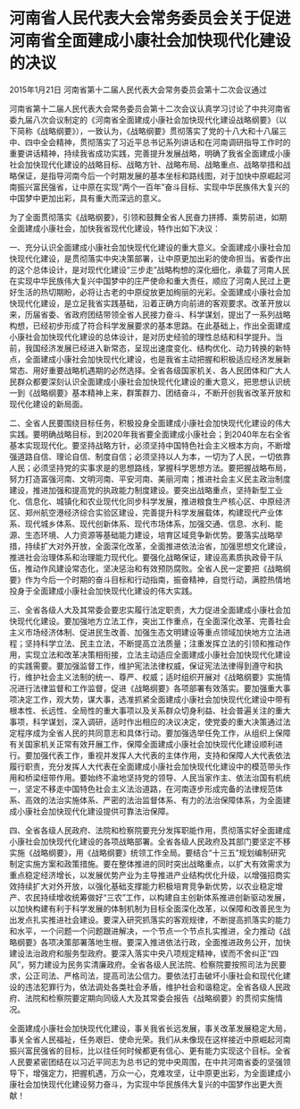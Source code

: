 # 河南省人民代表大会常务委员会关于促进河南省全面建成小康社会加快现代化建设的决议

2015年1月21日 河南省第十二届人民代表大会常务委员会第十二次会议通过

<!-- INFO END -->

河南省第十二届人民代表大会常务委员会第十二次会议认真学习讨论了中共河南省委九届八次会议制定的《河南省全面建成小康社会加快现代化建设战略纲要》（以下简称《战略纲要》），一致认为，《战略纲要》贯彻落实了党的十八大和十八届三中、四中全会精神，贯彻落实了习近平总书记系列讲话和在河南调研指导工作时的重要讲话精神，持续我省成功实践，完善提升发展战略，明确了我省全面建成小康社会加快现代化建设的战略目标、战略方针、战略布局、战略重点、战略举措和战略保证，是指导河南今后一个时期发展的基本坐标和路线图，对于加快中原崛起河南振兴富民强省，让中原在实现“两个一百年”奋斗目标、实现中华民族伟大复兴的中国梦中更加出彩，具有重大而深远的意义。

为了全面贯彻落实《战略纲要》，引领和鼓舞全省人民奋力拼搏、乘势前进，如期全面建成小康社会，加快我省现代化建设，特作出如下决议：

一、充分认识全面建成小康社会加快现代化建设的重大意义。全面建成小康社会加快现代化建设，是贯彻落实中央决策部署，让中原更加出彩的使命担当。省委作出的这个总体设计，是对现代化建设“三步走”战略构想的深化细化，承载了河南人民在实现中华民族伟大复兴中国梦中的庄严使命和重大责任，顺应了河南人民过上更好生活的热切期盼，必将让古老的中原绽放更加绚丽的光彩。全面建成小康社会加快现代化建设，是立足我省实践基础，沿着正确方向前进的客观要求。改革开放以来，历届省委、省政府团结带领全省人民接力奋斗、科学谋划，提出了一系列战略构想，已经初步形成了符合科学发展要求的基本思路。在此基础上，作出全面建成小康社会加快现代化建设的总体设计，是对历史经验的理性总结和科学提升。当前，我国经济发展已经进入新常态，呈现出速度变化、结构优化、动力转换的新特点，全面建成小康社会加快现代化建设，也是我省主动把握和积极适应经济发展新常态、用好重要战略机遇期的必然选择。全省各级国家机关、各人民团体和广大人民群众都要深刻认识全面建成小康社会加快现代化建设的重大意义，把思想认识统一到《战略纲要》基本精神上来，群策群力、团结奋斗，不断开创我省改革开放和现代化建设的新局面。

二、全省人民要围绕目标任务，积极投身全面建成小康社会加快现代化建设的伟大实践。要明确战略目标，到2020年我省要全面建成小康社会；到2040年左右全省基本实现现代化。要坚持战略方针，必须坚持中国特色社会主义根本方向，不断增强道路自信、理论自信、制度自信；必须坚持以人为本，一切为了人民，一切依靠人民；必须坚持党的实事求是的思想路线，掌握科学思想方法。要把握战略布局，努力打造富强河南、文明河南、平安河南、美丽河南；推进社会主义民主政治制度建设，推进加强和提高党的执政能力制度建设。要突出战略重点，坚持新型工业化、信息化、城镇化和农业现代化同步科学发展，推进粮食生产核心区、中原经济区、郑州航空港经济综合实验区建设，完善提升科学发展载体，构建现代产业体系、现代城乡体系、现代创新体系、现代市场体系，加强交通、信息、水利、能源、生态环境、人力资源等基础能力建设，培育区域竞争新优势。要落实战略举措，持续扩大对外开放，全面深化改革，全面推进依法治省，加强思想文化建设，推进社会治理体系和治理能力现代化。要强化战略保证，建设高素质执政骨干队伍，推动作风建设常态化，坚决惩治和有效预防腐败。全省人民一定要把《战略纲要》作为今后一个时期的奋斗目标和行动指南，振奋精神，自觉行动，满腔热情地投身于全面建成小康社会加快现代化建设的伟大实践。

三、全省各级人大及其常委会要忠实履行法定职责，大力促进全面建成小康社会加快现代化建设。要加强地方立法工作，突出工作重点，在全面深化改革、完善社会主义市场经济体制、促进民生改善、加强生态文明建设等重点领域加快地方立法进程；坚持科学立法、民主立法，不断提高立法质量；注重发挥立法的引领和推动作用，实现立法和改革决策相衔接，立法主动适应全面建成小康社会加快现代化建设的实践需要。要加强监督工作，维护宪法法律权威，保证宪法法律得到遵守和执行，维护社会主义法制的统一、尊严、权威；适时组织开展对《战略纲要》实施情况进行法律监督和工作监督，促进《战略纲要》各项部署有效落实。要加强重大事项决定工作，观大势，谋大事，选准抓紧全面建成小康社会加快现代化建设中带有根本性、长远性、全局性的重大事项以及关系群众切身利益、社会普遍关注的重大事项，科学谋划，深入调研，适时作出相应的决议决定，使党委的重大决策通过法定程序成为全省人民的共同意志和具体行动。要加强选举任免工作，从组织上保障有关国家机关正常有效开展工作，保障全面建成小康社会加快现代化建设顺利进行。要加强代表工作，重视并发挥人大代表的主体作用，支持和保障人大代表依法履行职责，充分发挥人大代表在全面建成小康社会加快现代化建设中的模范带头作用和桥梁纽带作用。要始终不渝地坚持党的领导、人民当家作主、依法治国有机统一，坚定不移走中国特色社会主义法治道路，在河南逐步形成完备的法律规范体系、高效的法治实施体系、严密的法治监督体系、有力的法治保障体系，为全面建成小康社会加快现代化建设提供可靠法治保障。

四、全省各级人民政府、法院和检察院要充分发挥职能作用，贯彻落实好全面建成小康社会加快现代化建设的各项战略部署。全省各级人民政府及其部门要坚定不移实施《战略纲要》，用《战略纲要》统领工作全局。要结合“十三五”规划编制研究制定实施方案和政策措施。要在整体推进的同时突出战略重点，以扩大有效需求为重点稳定经济增长，以发展优势产业为主导推进产业结构优化升级，以增强招商实效持续扩大对外开放，以强化基础支撑能力积极培育竞争新优势，以农业稳定增产、农民持续增收统筹做好“三农”工作，以构建自主创新体系推进创新驱动发展，以加快构建有利于科学发展的体制机制为目标全面深化改革，以保障和改善民生为出发点扎实推进社会建设。要深入研究抓落实的客观规律，不断提高抓落实的能力和水平，一个问题一个问题跟进解决，一个节点一个节点扎实推进，全力推动《战略纲要》各项决策部署落地生根。要深入推进依法行政，全面推进政务公开，加快建设法治政府和服务型政府。要深入落实中央八项规定精神，锲而不舍纠正“四风”，努力建设为民务实清廉政府。全省各级人民法院、检察院要按照司法为民要求，公正司法、严格司法，提高司法公信力。要依法打击破坏小康社会和现代化建设的违法犯罪行为，依法调处各类社会矛盾，维护社会和谐稳定。全省各级人民政府、法院和检察院要定期向同级人大及其常委会报告《战略纲要》的贯彻实施情况。

全面建成小康社会加快现代化建设，事关我省长远发展，事关改革发展稳定大局，事关全省人民福祉，任务艰巨、使命光荣。我们从未像现在这样接近中原崛起河南振兴富民强省的目标，比以往任何时候都更有信心、更有能力实现这个目标。全省人民要紧密团结在以习近平同志为总书记的党中央周围，在中共河南省委的坚强领导下，增强定力，把握机遇，万众一心，克难攻坚，让中原更出彩，为全面建成小康社会加快现代化建设努力奋斗，为实现中华民族伟大复兴的中国梦作出更大贡献！

